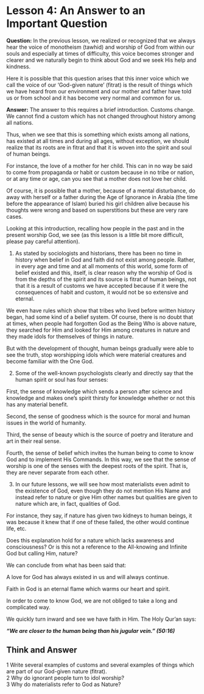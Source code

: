 Lesson 4: An Answer to an Important Question
============================================

**Question:** In the previous lesson, we realized or recognized that we
always hear the voice of monotheism (tawhid) and worship of God from
within our souls and especially at times of difficulty, this voice
becomes stronger and clearer and we naturally begin to think about God
and we seek His help and kindness.

Here it is possible that this question arises that this inner voice
which we call the voice of our ‘God-given nature’ (fitrat) is the result
of things which we have heard from our environment and our mother and
father have told us or from school and it has become very normal and
common for us.

**Answer:** The answer to this requires a brief introduction. Customs
change. We cannot find a custom which has not changed throughout history
among all nations.

Thus, when we see that this is something which exists among all nations,
has existed at all times and during all ages, without exception, we
should realize that its roots are in fitrat and that it is woven into
the spirit and soul of human beings.

For instance, the love of a mother for her child. This can in no way be
said to come from propaganda or habit or custom because in no tribe or
nation, or at any time or age, can you see that a mother does not love
her child.

Of course, it is possible that a mother, because of a mental
disturbance, do away with herself or a father during the Age of
Ignorance in Arabia (the time before the appearance of Islam) buried his
girl children alive because his thoughts were wrong and based on
superstitions but these are very rare cases.

Looking at this introduction, recalling how people in the past and in
the present worship God, we see (as this lesson is a little bit more
difficult, please pay careful attention).

1. As stated by sociologists and historians, there has been no time in
history when belief in God and faith did not exist among people. Rather,
in every age and time and at all moments of this world, some form of
belief existed and this, itself, is clear reason why the worship of God
is from the depths of the spirit and its source is fitrat of human
beings, not that it is a result of customs we have accepted because if
it were the consequences of habit and custom, it would not be so
extensive and eternal.

We even have rules which show that tribes who lived before written
history began, had some kind of a belief system. Of course, there is no
doubt that at times, when people had forgotten God as the Being Who is
above nature, they searched for Him and looked for Him among creatures
in nature and they made idols for themselves of things in nature.

But with the development of thought, human beings gradually were able to
see the truth, stop worshipping idols which were material creatures and
become familiar with the One God.

2. Some of the well-known psychologists clearly and directly say that
the human spirit or soul has four senses:

First, the sense of knowledge which sends a person after science and
knowledge and makes one’s spirit thirsty for knowledge whether or not
this has any material benefit.

Second, the sense of goodness which is the source for moral and human
issues in the world of humanity.

Third, the sense of beauty which is the source of poetry and literature
and art in their real sense.

Fourth, the sense of belief which invites the human being to come to
know God and to implement His Commands. In this way, we see that the
sense of worship is one of the senses with the deepest roots of the
spirit. That is, they are never separate from each other.

3. In our future lessons, we will see how most materialists even admit
to the existence of God, even though they do not mention His Name and
instead refer to nature or give Him other names but qualities are given
to nature which are, in fact, qualities of God.

For instance, they say, if nature has given two kidneys to human beings,
it was because it knew that if one of these failed, the other would
continue life, etc.

Does this explanation hold for a nature which lacks awareness and
consciousness? Or is this not a reference to the All-knowing and
Infinite God but calling Him, nature?

We can conclude from what has been said that:

A love for God has always existed in us and will always continue.

Faith in God is an eternal flame which warms our heart and spirit.

In order to come to know God, we are not obliged to take a long and
complicated way.

We quickly turn inward and see we have faith in Him. The Holy Qur’an
says:

***“We are closer to the human being than his jugular vein.” (50:16)***

Think and Answer
----------------

1 Write several examples of customs and several examples of things which
are part of our God-given nature (fitrat).  
 2 Why do ignorant people turn to idol worship?  
 3 Why do materialists refer to God as Nature?


